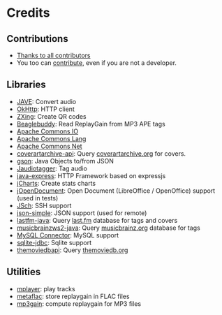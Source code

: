 # Credits

## Contributions

- [Thanks to all contributors](https://github.com/phramusca/JaMuz/graphs/contributors)
- You too can [contribute](CONTRIBUTING.md), even if you are not a developer.

## Libraries

- [JAVE](http://www.sauronsoftware.it/projects/jave/): Convert audio
- [OkHttp](https://square.github.io/okhttp/): HTTP client
- [ZXing](https://github.com/zxing/zxing): Create QR codes
- [Beaglebuddy](http://www.beaglebuddy.com/): Read ReplayGain from MP3 APE tags
- [Apache Commons IO](https://commons.apache.org/proper/commons-io/)
- [Apache Commons Lang](https://commons.apache.org/proper/commons-lang/)
- [Apache Commons Net](https://commons.apache.org/proper/commons-net/)
- [coverartarchive-api](https://github.com/lastfm/coverartarchive-api): Query [coverartarchive.org](https://coverartarchive.org/) for covers.
- [gson](https://github.com/google/gson): Java Objects to/from JSON
- [Jaudiotagger](http://www.jthink.net/jaudiotagger/): Tag audio
- [java-express](https://github.com/Simonwep/java-express): HTTP Framework based on expressjs
- [jCharts](http://jcharts.sourceforge.net/): Create stats charts
- [jOpenDocument](http://jopendocument.org/): Open Document (LibreOffice / OpenOffice) support (used in tests)
- [JSch](http://www.jcraft.com/jsch/): SSH support
- [json-simple](https://github.com/fangyidong/json-simple): JSON support (used for remote)
- [lastfm-java](https://github.com/jkovacs/lastfm-java): Query [last.fm](https://www.last.fm/) database for tags and covers
- [musicbrainzws2-java](https://github.com/schnatterer/musicbrainzws2-java): Query [musicbrainz.org](https://musicbrainz.org/) database for tags
- [MySQL Connector](https://dev.mysql.com/downloads/connector/j/): MySQL support
- [sqlite-jdbc](https://bitbucket.org/xerial/sqlite-jdbc): Sqlite support
- [themoviedbapi](https://github.com/holgerbrandl/themoviedbapi): Query [themoviedb.org](http://themoviedb.org/)

## Utilities

- [mplayer](https://mplayerhq.hu/): play tracks
- [metaflac](https://xiph.org/flac/): store replaygain in FLAC files
- [mp3gain](https://snapcraft.io/mp3gain): compute replaygain for MP3 files
